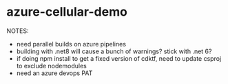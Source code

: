 # azure-cellular-demo

NOTES:
* need parallel builds on azure pipelines
* building with .net8 will cause a bunch of warnings? stick with .net 6?
* if doing npm install to get a fixed version of cdktf, need to update csproj to exclude nodemodules
* need an azure devops PAT


